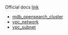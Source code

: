 Official docs [link](https://terraform-provider.yandexcloud.net)

- [mdb_opensearch_cluster](modules/mdb_opensearch_cluster)
- [vpc_network](modules/vpc_network/)
- [vpc_subnet](modules/vpc_subnet/)